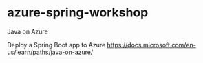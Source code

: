 # azure-spring-workshop
Java on Azure

Deploy a Spring Boot app to Azure
https://docs.microsoft.com/en-us/learn/paths/java-on-azure/
